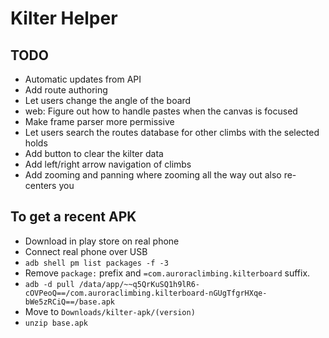 # Kilter Helper

## TODO

- Automatic updates from API
- Add route authoring
- Let users change the angle of the board
- web: Figure out how to handle pastes when the canvas is focused
- Make frame parser more permissive
- Let users search the routes database for other climbs with the selected holds
- Add button to clear the kilter data
- Add left/right arrow navigation of climbs
- Add zooming and panning where zooming all the way out also re-centers you

## To get a recent APK

- Download in play store on real phone
- Connect real phone over USB
- `adb shell pm list packages -f -3`
- Remove `package:` prefix and `=com.auroraclimbing.kilterboard` suffix.
- `adb -d pull /data/app/~~q5QrKuSQ1h9lR6-cOVPeoQ==/com.auroraclimbing.kilterboard-nGUgTfgrHXqe-bWe5zRCiQ==/base.apk`
- Move to `Downloads/kilter-apk/(version)`
- `unzip base.apk`
